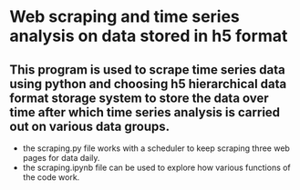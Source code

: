 # Web scraping and time series analysis on data stored in h5 format
## This program is used to scrape time series data using python and choosing h5 hierarchical data format storage system to store the data over time after which time series analysis is carried out on various data groups.

- the scraping.py file works with a scheduler to keep scraping three web pages for data daily.
- the scraping.ipynb file can be used to explore how various functions of the code work.
